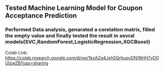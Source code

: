 ## Tested Machine Learning Model for Coupon Acceptance Prediction
### Performed Data analysis, genarated a corelation matrix, filled the empty value and  finally tested the result in sevral models(SVC,RandomForest,LogisticRegression,XGCBoost) 
Colab Link:
https://colab.research.google.com/drive/1kxAZq4Jxh5QrhupvDN19HH7yD0UlzwZB?usp=sharing